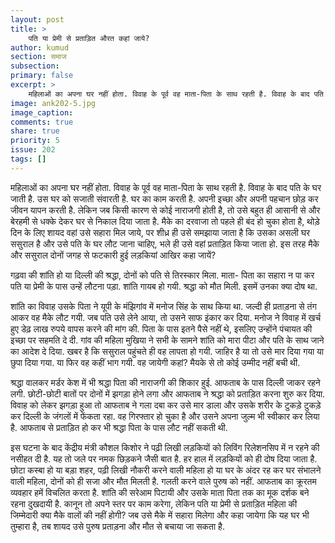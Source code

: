 ```yaml
---
layout: post
title: >
    पति या प्रेमी से प्रताड़ित औरत कहां जाये?
author: kumud
section: समाज
subsection:
primary: false
excerpt: >
    महिलाओं का अपना घर नहीं होता. विवाह के पूर्व वह माता-पिता के साथ रहती है. विवाह के बाद पति के घर जाती है. उस घर को सजाती संवारती है. घर का काम करती है. अपनी इच्छा और अपनी पहचान छोड़ कर जीवन यापन करती है.
image: ank202-5.jpg
image_caption: 
comments: true
share: true
priority: 5
issue: 202
tags: []
---
```


महिलाओं का अपना घर नहीं होता. विवाह के पूर्व वह माता-पिता के साथ रहती है. विवाह के बाद पति के घर जाती है. उस घर को सजाती संवारती है. घर का काम करती है. अपनी इच्छा और अपनी पहचान छोड़ कर जीवन यापन करती है. लेकिन जब किसी कारण से कोई नाराजगी होती है, तो उसे बहुत ही आसानी से और बेरहमी से धक्के देकर घर से निकाल दिया जाता है. मैके का दरवाजा तो पहले ही बंद हो चुका होता है, थोड़े दिन के लिए शायद वहां उसे सहारा मिल जाये, पर शीध्र ही उसे समझाया जाता है कि उसका असली घर ससुराल है और उसे पति के घर लौट जाना चाहिए, भले ही उसे वहां प्रताड़ित किया जाता हो. इस तरह मैके और ससुराल दोनों जगह से फटकारी हुई लड़कियां आखिर कहा जायें?

गढ़वा की शांति हो या दिल्ली की श्रद्धा, दोनों को पति से तिरस्कार मिला. माता- पिता का सहारा न पा कर पति या प्रेमी के पास उन्हें लौटना पड़ा. शांति गायब हो गयी. श्रद्धा को मौत मिली. इसमें उनका क्या दोष था.

शांति का विवाह उसके पिता ने यूपी के मंझिगांव में मनोज सिंह के साथ किया था. जल्दी ही प्रताड़ना से तंग आकर वह मैके लौट गयी. जब पति उसे लेने आया, तो उसने साफ इंकार कर दिया. मनोज ने विवाह में खर्च हुए डेढ़ लाख रुपये वापस करने की मांग की. पिता के पास इतने पैसे नहीं थे, इसलिए उन्होंने पंचायत की इच्छा पर सहमति दे दी. गांव की महिला मुखिया ने सभी के सामने शांति को मारा पीटा और पति के साथ जाने का आदेश दे दिया. खबर है कि ससुराल पहुंचते ही वह लापता हो गयी. जाहिर है या तो उसे मार दिया गया या छुपा दिया गया. या फिर वह कहीं भाग गयी.  वह जायेगी कहां? मैयके से तो कोई उम्मीद नहीं बची थी.

श्रद्धा वालकर मर्डर केश में भी श्रद्धा पिता की नाराजगी की शिकार हुई. आफताब के पास दिल्ली जाकर रहने लगी. छोटी-छोटी बातों पर दोनों में झगड़ा होने लगा और आफताब ने श्रद्धा को प्रताड़ित करना शुरु कर दिया. विवाह को लेकर झगड़ा हुआ तो आफताब ने गला दबा कर उसे मार डाला और उसके शरीर के टुकड़े टुकड़े कर दिल्ली के जंगलों में फेंकता रहा. वह गिरफ्तार हो चुका है और उसने अपना जुल्म भी स्वीकार कर लिया है. आफताब से प्रताड़ित हो कर भी श्रद्धा पिता के पास लौट नहीं सकती थी.

इस घटना के बाद केंद्रीय मंत्री कौशल किशोर ने पढ़ी लिखी लड़कियों को लिविंग रिलेशनसिप में न रहने की नसीहत दी है. यह तो जले पर नमक छिड़कने जैसी बात है. हर हाल में लड़कियों को ही दोष दिया जाता है. छोटा कस्बा हो या बड़ा शहर, पढ़ी लिखी नौकरी करने वाली महिला हो या घर के अंदर रह कर घर संभालने वाली महिला, दोनों को ही सजा और मौत मिलती है. गलती करने वाले पुरुष को नहीं. आफताब का क्रूरतम व्यवहार हमें विचलित करता है. शांति की सरेआम पिटायी और उसके माता पिता तक का मूक दर्शक बने रहना दुखदायी है. कानून तो अपने स्तर पर काम करेगा, लेकिन पति या प्रेमी से प्रताड़ित महिला की जिम्मेदारी क्या मैके वालों की नहीं होगी? जब उसे मैके में सहारा मिलेगा और कहा जायेगा कि यह घर भी तुम्हारा है, तब शायद उसे पुरुष प्रताड़ना और मौत से बचाया जा सकता है. 